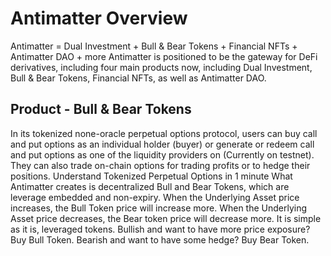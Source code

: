 # Antimatter Overview
Antimatter = Dual Investment + Bull & Bear Tokens + Financial NFTs + Antimatter DAO + more
Antimatter is positioned to be the gateway for DeFi derivatives, including four main products now, including Dual Investment, Bull & Bear Tokens, Financial NFTs, as well as Antimatter DAO. 
## Product - Bull & Bear Tokens
In its tokenized none-oracle perpetual options protocol, users can buy call and put options as an individual holder (buyer) or generate or redeem call and put options as one of the liquidity providers on  (Currently on testnet). They can also trade on-chain options for trading profits or to hedge their positions.
Understand Tokenized Perpetual Options in 1 minute
What Antimatter creates is decentralized Bull and Bear Tokens, which are leverage embedded and non-expiry. 
When the Underlying Asset price increases, the Bull Token price will increase more.
When the Underlying Asset price decreases, the Bear token price will decrease more. 
It is simple as it is, leveraged tokens. 
Bullish and want to have more price exposure? Buy Bull Token. Bearish and want to have some hedge? Buy Bear Token.
​

